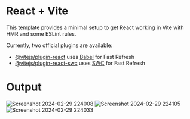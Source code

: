 # React + Vite

This template provides a minimal setup to get React working in Vite with HMR and some ESLint rules.

Currently, two official plugins are available:

- [@vitejs/plugin-react](https://github.com/vitejs/vite-plugin-react/blob/main/packages/plugin-react/README.md) uses [Babel](https://babeljs.io/) for Fast Refresh
- [@vitejs/plugin-react-swc](https://github.com/vitejs/vite-plugin-react-swc) uses [SWC](https://swc.rs/) for Fast Refresh


# Output
![Screenshot 2024-02-29 224008](https://github.com/Jasser-Mrabet/News-App/assets/141030883/8ab58ef8-e9d3-4a28-991b-6178c645de2a)
![Screenshot 2024-02-29 224105](https://github.com/Jasser-Mrabet/News-App/assets/141030883/53ff11ac-9b32-4700-9586-2c77188ab75d)
![Screenshot 2024-02-29 224033](https://github.com/Jasser-Mrabet/News-App/assets/141030883/7c2a49bc-58e1-4198-bfb7-8906c272a8c6)
